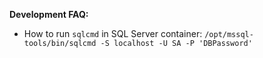 **Development FAQ:**
* How to run `sqlcmd` in SQL Server container: `/opt/mssql-tools/bin/sqlcmd -S localhost -U SA -P 'DBPassword'`
